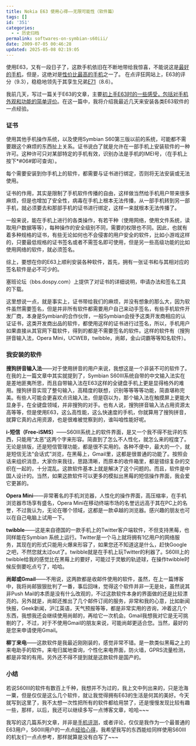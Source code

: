 ```yaml
---
title: Nokia E63 使用心得——无限可能性（软件篇）
tags: []
id: '351'
categories:
  - - 历史归档
permalink: softwares-on-symbian-s60iii/
date: 2009-07-05 00:46:28
updated: 2025-05-08 02:19:05
---
```


使用E63，又有一段日子了，这款手机依旧在不断地带给我惊喜，不能说这是[最好的手机](http://www.testfreaks.cn/cell-phones/)，但是，这绝对是[性价比最高的手机](http://www.testfreaks.cn/cell-phones/nokia-e63/)之一了。 在点评狂网站上，E63的评分（9.3），稳稳地领先于其孪生兄弟[E71](http://www.testfreaks.cn/cell-phones/nokia-e71/)（8.6）。

我前几天，写过一篇关于E63的文章，主要[初上手E63时的一些感受，包括对手机外观和功能的简单评价](http://blog.charlestang.org/impression-on-nokia-e63.htm)。在这一篇中，我将介绍我最近几天来安装各类E63软件的一点经验。
<!-- more -->
### 证书

使用其他手机操作系统，以及使用Symbian S60第三版以前的系统，可能都不需要跟这个麻烦的东西扯上关系。证书说白了就是允许在一部手机上安装软件的一种许可。这种许可只对某部特定的手机有效，识别办法是手机的IMEI号，（在手机上按下*#06#即可查询）。

每个需要安装到你手机上的软件，都需要与证书进行绑定，否则将无法安装或无法使用。

证书的作用，其实是限制了手机软件传播的自由，这样做当然给手机用户带来很多麻烦，但是也增加了安全性，病毒在手机上根本无法传播，从一部手机转到另一部手机，就必须要去和那部手机的证书进行绑定，这样一来就根本无法传播了。

一般来说，能在手机上进行的各类操作，有若干种（使用网络，使用文件系统，读取用户数据等等），每种操作的安全级别不同，需要的权限也不同。因此，也就有着多种规格的证书，有些无论如何也不会侵害的用户安全的软件，比如小游戏这样的，只要最低规格的证书签名或者不需签名即可使用，但是另一些高级功能的比如使用网络的软件，就必须签名。

综上，要想在你的E63上顺利安装各种软件，首先，拥有一张证书和与其相对应的签名软件是必不可少的。

塞班论坛（bbs.dospy.com）上提供了对证书的详细说明，申请办法和签名工具的下载。

这里想说一点，就是事实上，证书带给我们的麻烦，并没有想象的那么大，因为软件虽然需要签名，但是并非所有软件都需要用户自己来动手签名，有些手机软件开发厂商，本身是Symbian的合作伙伴，一般Symbian会授予这类开发商相应的认证证书，这类开发商出品的软件，都使用这样的证书进行过签名，所以，手机用户如果直接从其官网下载软件，得到的都是不需要签名的软件。这样的软件有（搜狗拼音输入法，Opera Mini，UCWEB，twibble，尚邮，金山词霸等等知名软件）。

### 我安装的软件

**搜狗拼音输入法**——对于使用拼音的用户来说，我想这是一个非装不可的软件了。在我的上一篇文章中其实就提到了，Symbian S60III系统自带的中文输入法实在是差地匪夷所思，而且自带输入法在E63这样的全键盘手机上更是显得格外的难用。搜狗拼音实现了整句输入，高精度的联想，识别等等等等功能，简直堪称完美。有些人可能会更喜欢点讯输入法，但是窃以为，那个输入法在触摸屏上更能大显身手，在全键盘领域，并非搜狗的对手。也有人说，搜狗拼音输入法占用资源太高等等，但是使用E63，这么高性能，这么快速度的手机，你就算用了搜狗拼音，就算它真的占用资源，也是很难被觉察到的，谁叫咱性能好呢。

**i-短信（Free-iSMS）**——S60III系统上的软件界面，是又一个我不得不批评的东西，只能用“太恶”这两个字来形容。简直到了怎么不人性化，就怎么来的程度了。无论是排版，还是短信管理功能，都是很不实用的。各种不便中，最大的一个，就是短信无法“会话式”浏览，在黑莓上，Gmail里，这都是很普通的功能了。按照会话来组织消息，大家你来我往，思路清晰，而原本的收件箱里，都是错综复杂的交织在一起的，十分混乱。这款软件基本上就是解决了这个问题的。而且，软件是中国人设计的。当然，如果这款软件可以更多的模拟出黑莓的短信操作界面，我会爱它更甚的。

**Opera Mini**——非常著名的手机浏览器，人性化的操作界面，高压缩率，在手机浏览器市场享有盛名，Opera Mini在移动终端市场的名誉远远高于其在PC上的名誉，不过我认为，无论在哪个领域，这都是一款卓越的浏览器。感兴趣的朋友也可以在自己电脑上试用一下。

**twibble**——这是来自德国的一款手机上的Twitter客户端软件，不但支持黑莓，也同样能在Symbian 系统上运行。Twitter是一个马上就将拥有1亿用户的网络服务，其现在的形式只能用火爆来形容了，如果您还不知道这是什么，赶快Google之吧，不然您就太过out了。twibble就是在手机上玩Twitter的利器了。S60III上的twibble给我的感觉比在黑莓上的要好，可能过于灵敏的轨迹球，在操作twibble时候反倒要吃点亏了，哈哈。

**尚邮或Gmail**——不用说，这两款都是收邮件使用的软件，虽然，在上一篇博客中，我将尚邮狠狠批判了一番，事后回味，觉得这个软件并非一无是处，虽然说其非Push Mail的本质是没有什么改观的，不过这款软件本身的界面做的还是比较漂亮的。另外就是，尚邮还推出了几个邮件订阅的服务，非常和我的心意，比如新闻快报，Geek新闻，沪江英语，天气预报等等，都是非常实用的咨询，冲着这几个东西，我想我还会继续使用尚邮的，再给它一次机会。Gmail我想我对它是无可挑剔的了，不过，对于不使用Gmail的朋友来说，可能尚邮更适合您。当然，最好的是您来申请使用Gmail。

**柳丁来电**——这款软件是我最近刚刚装的，感觉非常不错。是一款类似黑莓之上的来电助手的软件。来电归属地查询，个性化来电界面，防火墙，GPRS流量检测，都是非常的有用。另外还不得不提到就是这款软件是国产的。

### 小结

若说S60III的软件有数百上千种，我想并不为过的，我上文中列出来的，只是沧海一粟，但是仅仅是这么几个软件，就让我觉得拥有E63的生活是何其的美好。今天就写到这里了，我不太想一次性把所有的软件都给用禁了，还是慢慢发现比较有趣一些，那样，以后，我还可以继续多写一点博客文章，哈哈~~~

我写的这几篇系列文章，并非是[手机评测](http://www.testfreaks.cn/cell-phones/)，或者评论，仅仅是我作为一个最普通的E63用户，S60III用户的一点点[经验心得](http://www.testfreaks.cn/cell-phones/nokia-e63/)，我希望我写的东西能给同样使用S60III的机友们一点点参考，那样就算是没有白写了~~~